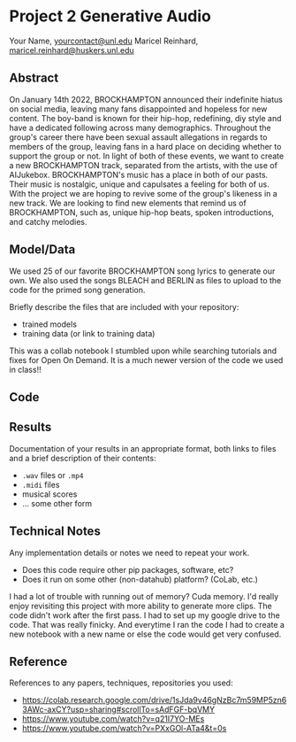 # Project 2 Generative Audio

Your Name, yourcontact@unl.edu
Maricel Reinhard, maricel.reinhard@huskers.unl.edu


## Abstract

On January 14th 2022, BROCKHAMPTON announced their indefinite hiatus on social media, leaving many fans disappointed and hopeless for new content. The boy-band is known for their hip-hop, redefining, diy style and have a dedicated following across many demographics. Throughout the group's career there have been sexual assault allegations in regards to members of the group, leaving fans in a hard place on deciding whether to support the group or not.
In light of both of these events, we want to create a new BROCKHAMPTON track, separated from the artists, with the use of AIJukebox. BROCKHAMPTON's music has a place in both of our pasts. Their music is nostalgic, unique and capulsates a feeling for both of us. With the project we are hoping to revive some of the group's likeness in a new track. We are looking to find new elements that remind us of BROCKHAMPTON, such as, unique hip-hop beats, spoken introductions, and catchy melodies.

## Model/Data
We used 25 of our favorite BROCKHAMPTON song lyrics to generate our own. We also used the songs BLEACH and BERLIN as files to upload to the code for the primed song generation.

Briefly describe the files that are included with your repository:
- trained models
- training data (or link to training data)

This was a collab notebook I stumbled upon while searching tutorials and fixes for Open On Demand. It is a much newer version of the code we used in class!!

## Code


## Results

Documentation of your results in an appropriate format, both links to files and a brief description of their contents:
- `.wav` files or `.mp4`
- `.midi` files
- musical scores
- ... some other form

## Technical Notes

Any implementation details or notes we need to repeat your work. 
- Does this code require other pip packages, software, etc?
- Does it run on some other (non-datahub) platform? (CoLab, etc.)

I had a lot of trouble with running out of memory? Cuda memory. I'd really enjoy revisiting this project with more ability to generate more clips. The code didn't work after the first pass. I had to set up my google drive to the code. That was really finicky. And everytime I ran the code I had to create a new notebook with a new name or else the code would get very confused. 

## Reference

References to any papers, techniques, repositories you used:

- https://colab.research.google.com/drive/1sJda9v46gNzBc7m59MP5zn63AWc-axCY?usp=sharing#scrollTo=sAdFGF-bqVMY
- https://www.youtube.com/watch?v=q21I7YO-MEs
- https://www.youtube.com/watch?v=PXxGOl-ATa4&t=0s
